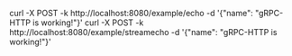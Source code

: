   curl -X POST -k http://localhost:8080/example/echo -d '{"name": "gRPC-HTTP is working!"}'
  curl -X POST -k http://localhost:8080/example/streamecho -d '{"name": "gRPC-HTTP is working!"}'